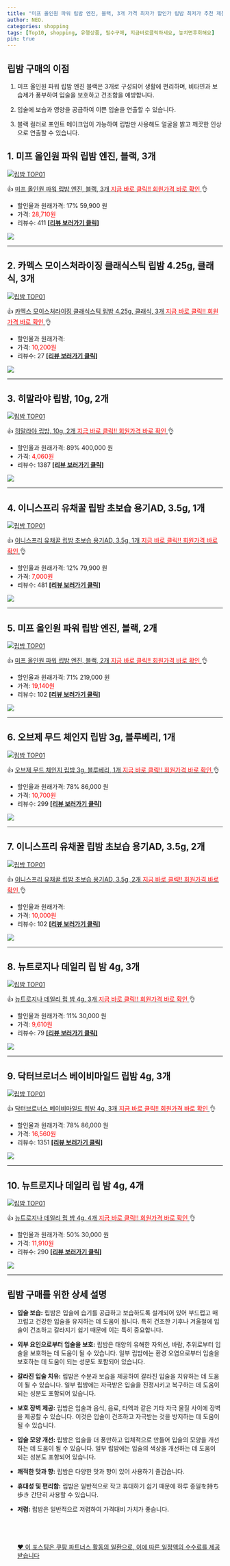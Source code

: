```yaml
---
title: "미프 올인원 파워 립밤 엔진, 블랙, 3개 가격 최저가 할인가 립밤 최저가 추천 제품 비교"
author: NEO.
categories: shopping
tags: [Top10, shopping, 유행상품, 필수구매, 지금바로클릭하세요, 놓치면후회해요]
pin: true
---
```

## 립밤 구매의 이점
1. 미프 올인원 파워 립밤 엔진 블랙은 3개로 구성되어 생활에 편리하며, 비타민과 보습제가 풍부하여 입술을 보호하고 건조함을 예방합니다.

2. 입술에 보습과 영양을 공급하여 이쁜 입술을 연출할 수 있습니다.

3. 블랙 컬러로 포인트 메이크업이 가능하여 립밤만 사용해도 얼굴을 밝고 깨끗한 인상으로 연출할 수 있습니다.

   

## 1. 미프 올인원 파워 립밤 엔진, 블랙, 3개

[![립밤 TOP01](https://thumbnail7.coupangcdn.com/thumbnails/remote/490x490ex/image/retail/images/1055836545057882-1b33c1dd-01a8-4e1e-a4d6-97c6be08f48d.jpg)](https://link.coupang.com/re/AFFSDP?lptag=AF3617701&subid=GithubCoopas&pageKey=7431613381&traceid=V0-153&itemId=19303238431&vendorItemId=79109262494)


👍 [미프 올인원 파워 립밤 엔진, 블랙, 3개 <font color=red> 지금 바로 클릭!! 회원가격 바로 확인 </font> ](https://link.coupang.com/re/AFFSDP?lptag=AF3617701&subid=GithubCoopas&pageKey=7431613381&traceid=V0-153&itemId=19303238431&vendorItemId=79109262494) 👌 


- 할인율과 원래가격: 17%  59,900   원
- 가격: <span style='color:red'>28,710원</span>
- 리뷰수: 411  [**[리뷰 보러가기 클릭]**](https://link.coupang.com/re/AFFSDP?lptag=AF3617701&subid=GithubCoopas&pageKey=7431613381&traceid=V0-153&itemId=19303238431&vendorItemId=79109262494)

[![](/discount_price.png)](https://link.coupang.com/re/AFFSDP?lptag=AF3617701&subid=GithubCoopas&pageKey=7431613381&traceid=V0-153&itemId=19303238431&vendorItemId=79109262494)

---


   

## 2. 카멕스 모이스처라이징 클래식스틱 립밤 4.25g, 클래식, 3개

[![립밤 TOP01](https://thumbnail8.coupangcdn.com/thumbnails/remote/490x490ex/image/retail/images/3224913707019109-3ee89e37-a1e8-4e79-aa03-835f406b638f.jpg)](https://link.coupang.com/re/AFFSDP?lptag=AF3617701&subid=GithubCoopas&pageKey=2335357598&traceid=V0-153&itemId=2071305189&vendorItemId=80858296943)


👍 [카멕스 모이스처라이징 클래식스틱 립밤 4.25g, 클래식, 3개 <font color=red> 지금 바로 클릭!! 회원가격 바로 확인 </font> ](https://link.coupang.com/re/AFFSDP?lptag=AF3617701&subid=GithubCoopas&pageKey=2335357598&traceid=V0-153&itemId=2071305189&vendorItemId=80858296943) 👌 


- 할인율과 원래가격: 
- 가격: <span style='color:red'>10,200원</span>
- 리뷰수: 27  [**[리뷰 보러가기 클릭]**](https://link.coupang.com/re/AFFSDP?lptag=AF3617701&subid=GithubCoopas&pageKey=2335357598&traceid=V0-153&itemId=2071305189&vendorItemId=80858296943)

[![](/discount_price.png)](https://link.coupang.com/re/AFFSDP?lptag=AF3617701&subid=GithubCoopas&pageKey=2335357598&traceid=V0-153&itemId=2071305189&vendorItemId=80858296943)

---


   

## 3. 히말라야 립밤, 10g, 2개

[![립밤 TOP01](https://thumbnail8.coupangcdn.com/thumbnails/remote/490x490ex/image/product/image/vendoritem/2019/06/12/3011049552/2e185311-53d9-4b13-922c-cae2fc0a7b4a.jpg)](https://link.coupang.com/re/AFFSDP?lptag=AF3617701&subid=GithubCoopas&pageKey=120680&traceid=V0-153&itemId=8040718&vendorItemId=3011049552)


👍 [히말라야 립밤, 10g, 2개 <font color=red> 지금 바로 클릭!! 회원가격 바로 확인 </font> ](https://link.coupang.com/re/AFFSDP?lptag=AF3617701&subid=GithubCoopas&pageKey=120680&traceid=V0-153&itemId=8040718&vendorItemId=3011049552) 👌 


- 할인율과 원래가격: 89%  400,000   원
- 가격: <span style='color:red'>4,060원</span>
- 리뷰수: 1387  [**[리뷰 보러가기 클릭]**](https://link.coupang.com/re/AFFSDP?lptag=AF3617701&subid=GithubCoopas&pageKey=120680&traceid=V0-153&itemId=8040718&vendorItemId=3011049552)

[![](/discount_price.png)](https://link.coupang.com/re/AFFSDP?lptag=AF3617701&subid=GithubCoopas&pageKey=120680&traceid=V0-153&itemId=8040718&vendorItemId=3011049552)

---


   

## 4. 이니스프리 유채꿀 립밤 초보습 용기AD, 3.5g, 1개

[![립밤 TOP01](https://thumbnail6.coupangcdn.com/thumbnails/remote/490x490ex/image/retail/images/552531393548217-4ae266e9-d1d0-4967-a35e-aad3de266e9f.jpg)](https://link.coupang.com/re/AFFSDP?lptag=AF3617701&subid=GithubCoopas&pageKey=314780674&traceid=V0-153&itemId=18718087194&vendorItemId=85851020476)


👍 [이니스프리 유채꿀 립밤 초보습 용기AD, 3.5g, 1개 <font color=red> 지금 바로 클릭!! 회원가격 바로 확인 </font> ](https://link.coupang.com/re/AFFSDP?lptag=AF3617701&subid=GithubCoopas&pageKey=314780674&traceid=V0-153&itemId=18718087194&vendorItemId=85851020476) 👌 


- 할인율과 원래가격: 12%  79,900   원
- 가격: <span style='color:red'>7,000원</span>
- 리뷰수: 481  [**[리뷰 보러가기 클릭]**](https://link.coupang.com/re/AFFSDP?lptag=AF3617701&subid=GithubCoopas&pageKey=314780674&traceid=V0-153&itemId=18718087194&vendorItemId=85851020476)

[![](/discount_price.png)](https://link.coupang.com/re/AFFSDP?lptag=AF3617701&subid=GithubCoopas&pageKey=314780674&traceid=V0-153&itemId=18718087194&vendorItemId=85851020476)

---


   

## 5. 미프 올인원 파워 립밤 엔진, 블랙, 2개

[![립밤 TOP01](https://thumbnail9.coupangcdn.com/thumbnails/remote/490x490ex/image/retail/images/2873714664906498-da1d0ff2-9d3c-4ef6-a827-ee137c39b0d0.jpg)](https://link.coupang.com/re/AFFSDP?lptag=AF3617701&subid=GithubCoopas&pageKey=7431613381&traceid=V0-153&itemId=19303233757&vendorItemId=4377277292)


👍 [미프 올인원 파워 립밤 엔진, 블랙, 2개 <font color=red> 지금 바로 클릭!! 회원가격 바로 확인 </font> ](https://link.coupang.com/re/AFFSDP?lptag=AF3617701&subid=GithubCoopas&pageKey=7431613381&traceid=V0-153&itemId=19303233757&vendorItemId=4377277292) 👌 


- 할인율과 원래가격: 71%  219,000   원
- 가격: <span style='color:red'>19,140원</span>
- 리뷰수: 102  [**[리뷰 보러가기 클릭]**](https://link.coupang.com/re/AFFSDP?lptag=AF3617701&subid=GithubCoopas&pageKey=7431613381&traceid=V0-153&itemId=19303233757&vendorItemId=4377277292)

[![](/discount_price.png)](https://link.coupang.com/re/AFFSDP?lptag=AF3617701&subid=GithubCoopas&pageKey=7431613381&traceid=V0-153&itemId=19303233757&vendorItemId=4377277292)

---


   

## 6. 오브제 무드 체인지 립밤 3g, 블루베리, 1개

[![립밤 TOP01](https://thumbnail7.coupangcdn.com/thumbnails/remote/490x490ex/image/retail/images/284609171077670-40c4973b-4868-477c-b875-134767e0148c.jpg)](https://link.coupang.com/re/AFFSDP?lptag=AF3617701&subid=GithubCoopas&pageKey=5690029804&traceid=V0-153&itemId=9419516486&vendorItemId=76704468494)


👍 [오브제 무드 체인지 립밤 3g, 블루베리, 1개 <font color=red> 지금 바로 클릭!! 회원가격 바로 확인 </font> ](https://link.coupang.com/re/AFFSDP?lptag=AF3617701&subid=GithubCoopas&pageKey=5690029804&traceid=V0-153&itemId=9419516486&vendorItemId=76704468494) 👌 


- 할인율과 원래가격: 78%  86,000   원
- 가격: <span style='color:red'>10,700원</span>
- 리뷰수: 299  [**[리뷰 보러가기 클릭]**](https://link.coupang.com/re/AFFSDP?lptag=AF3617701&subid=GithubCoopas&pageKey=5690029804&traceid=V0-153&itemId=9419516486&vendorItemId=76704468494)

[![](/discount_price.png)](https://link.coupang.com/re/AFFSDP?lptag=AF3617701&subid=GithubCoopas&pageKey=5690029804&traceid=V0-153&itemId=9419516486&vendorItemId=76704468494)

---


   

## 7. 이니스프리 유채꿀 립밤 초보습 용기AD, 3.5g, 2개

[![립밤 TOP01](https://thumbnail7.coupangcdn.com/thumbnails/remote/490x490ex/image/retail/images/351c127f-7e32-42bc-b236-a42991d662275257510968229241446.png)](https://link.coupang.com/re/AFFSDP?lptag=AF3617701&subid=GithubCoopas&pageKey=314780674&traceid=V0-153&itemId=19171718932&vendorItemId=86289907153)


👍 [이니스프리 유채꿀 립밤 초보습 용기AD, 3.5g, 2개 <font color=red> 지금 바로 클릭!! 회원가격 바로 확인 </font> ](https://link.coupang.com/re/AFFSDP?lptag=AF3617701&subid=GithubCoopas&pageKey=314780674&traceid=V0-153&itemId=19171718932&vendorItemId=86289907153) 👌 


- 할인율과 원래가격: 
- 가격: <span style='color:red'>10,000원</span>
- 리뷰수: 102  [**[리뷰 보러가기 클릭]**](https://link.coupang.com/re/AFFSDP?lptag=AF3617701&subid=GithubCoopas&pageKey=314780674&traceid=V0-153&itemId=19171718932&vendorItemId=86289907153)

[![](/discount_price.png)](https://link.coupang.com/re/AFFSDP?lptag=AF3617701&subid=GithubCoopas&pageKey=314780674&traceid=V0-153&itemId=19171718932&vendorItemId=86289907153)

---


   

## 8. 뉴트로지나 데일리 립 밤 4g, 3개

[![립밤 TOP01](https://thumbnail8.coupangcdn.com/thumbnails/remote/490x490ex/image/vendor_inventory/2396/ef31180ca21df45481e5afd7d71251c6c39f8aa09e094bacfff76225d0ac.jpg)](https://link.coupang.com/re/AFFSDP?lptag=AF3617701&subid=GithubCoopas&pageKey=2245017161&traceid=V0-153&itemId=4139674394&vendorItemId=84662203893)


👍 [뉴트로지나 데일리 립 밤 4g, 3개 <font color=red> 지금 바로 클릭!! 회원가격 바로 확인 </font> ](https://link.coupang.com/re/AFFSDP?lptag=AF3617701&subid=GithubCoopas&pageKey=2245017161&traceid=V0-153&itemId=4139674394&vendorItemId=84662203893) 👌 


- 할인율과 원래가격: 11%  30,000   원
- 가격: <span style='color:red'>9,610원</span>
- 리뷰수: 79  [**[리뷰 보러가기 클릭]**](https://link.coupang.com/re/AFFSDP?lptag=AF3617701&subid=GithubCoopas&pageKey=2245017161&traceid=V0-153&itemId=4139674394&vendorItemId=84662203893)

[![](/discount_price.png)](https://link.coupang.com/re/AFFSDP?lptag=AF3617701&subid=GithubCoopas&pageKey=2245017161&traceid=V0-153&itemId=4139674394&vendorItemId=84662203893)

---


   

## 9. 닥터브로너스 베이비마일드 립밤 4g, 3개

[![립밤 TOP01](https://thumbnail6.coupangcdn.com/thumbnails/remote/490x490ex/image/retail/images/209907589772373-4dba9c58-69d7-4343-a375-f32a9df80c0b.jpg)](https://link.coupang.com/re/AFFSDP?lptag=AF3617701&subid=GithubCoopas&pageKey=130666514&traceid=V0-153&itemId=19167892434&vendorItemId=70229782118)


👍 [닥터브로너스 베이비마일드 립밤 4g, 3개 <font color=red> 지금 바로 클릭!! 회원가격 바로 확인 </font> ](https://link.coupang.com/re/AFFSDP?lptag=AF3617701&subid=GithubCoopas&pageKey=130666514&traceid=V0-153&itemId=19167892434&vendorItemId=70229782118) 👌 


- 할인율과 원래가격: 78%  86,000   원
- 가격: <span style='color:red'>16,560원</span>
- 리뷰수: 1351  [**[리뷰 보러가기 클릭]**](https://link.coupang.com/re/AFFSDP?lptag=AF3617701&subid=GithubCoopas&pageKey=130666514&traceid=V0-153&itemId=19167892434&vendorItemId=70229782118)

[![](/discount_price.png)](https://link.coupang.com/re/AFFSDP?lptag=AF3617701&subid=GithubCoopas&pageKey=130666514&traceid=V0-153&itemId=19167892434&vendorItemId=70229782118)

---


   

## 10. 뉴트로지나 데일리 립 밤 4g, 4개

[![립밤 TOP01](https://thumbnail8.coupangcdn.com/thumbnails/remote/490x490ex/image/vendor_inventory/d34a/1fbb147aded525d2e11d14739b2c6624396a6b0288360eb5c9dc9e524d74.jpg)](https://link.coupang.com/re/AFFSDP?lptag=AF3617701&subid=GithubCoopas&pageKey=2245017161&traceid=V0-153&itemId=5501519204&vendorItemId=78984512675)


👍 [뉴트로지나 데일리 립 밤 4g, 4개 <font color=red> 지금 바로 클릭!! 회원가격 바로 확인 </font> ](https://link.coupang.com/re/AFFSDP?lptag=AF3617701&subid=GithubCoopas&pageKey=2245017161&traceid=V0-153&itemId=5501519204&vendorItemId=78984512675) 👌 


- 할인율과 원래가격: 50%  30,000   원
- 가격: <span style='color:red'>11,910원</span>
- 리뷰수: 290  [**[리뷰 보러가기 클릭]**](https://link.coupang.com/re/AFFSDP?lptag=AF3617701&subid=GithubCoopas&pageKey=2245017161&traceid=V0-153&itemId=5501519204&vendorItemId=78984512675)

[![](/discount_price.png)](https://link.coupang.com/re/AFFSDP?lptag=AF3617701&subid=GithubCoopas&pageKey=2245017161&traceid=V0-153&itemId=5501519204&vendorItemId=78984512675)

---
## 립밤 구매를 위한 상세 설명
* **입술 보습:** 립밤은 입술에 습기를 공급하고 보습하도록 설계되어 있어 부드럽고 매끄럽고 건강한 입술을 유지하는 데 도움이 됩니다. 특히 건조한 기후나 겨울철에 입술이 건조하고 갈라지기 쉽기 때문에 이는 특히 중요합니다.

* **외부 요인으로부터 입술을 보호:** 립밤은 태양의 유해한 자외선, 바람, 추위로부터 입술을 보호하는 데 도움이 될 수 있습니다. 일부 립밤에는 환경 오염으로부터 입술을 보호하는 데 도움이 되는 성분도 포함되어 있습니다.

* **갈라진 입술 치유:** 립밤은 수분과 보습을 제공하여 갈라진 입술을 치유하는 데 도움이 될 수 있습니다. 일부 립밤에는 자극받은 입술을 진정시키고 복구하는 데 도움이 되는 성분도 포함되어 있습니다.

* **보호 장벽 제공:** 립밤은 입술과 음식, 음료, 타액과 같은 기타 자극 물질 사이에 장벽을 제공할 수 있습니다. 이것은 입술이 건조하고 자극받는 것을 방지하는 데 도움이 될 수 있습니다.

* **입술 모양 개선:** 립밤은 입술을 더 풍만하고 입체적으로 만들어 입술의 모양을 개선하는 데 도움이 될 수 있습니다. 일부 립밤에는 입술의 색상을 개선하는 데 도움이 되는 성분도 포함되어 있습니다.

* **쾌적한 맛과 향:** 립밤은 다양한 맛과 향이 있어 사용하기 즐겁습니다.

* **휴대성 및 편리함:** 립밤은 일반적으로 작고 휴대하기 쉽기 때문에 하루 종일を持ち歩き 간단히 사용할 수 있습니다.

* **저렴:** 립밤은 일반적으로 저렴하여 가격대비 가치가 좋습니다.<br><br><br><br><br> [ ❤  이 포스팅은 쿠팡 파트너스 활동의 일환으로, 이에 따른 일정액의 수수료를 제공받습니다](https://link.coupang.com/a/bcEFyh)